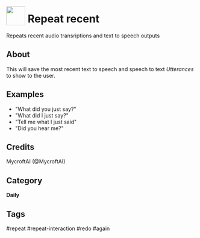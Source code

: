 # <img src='https://rawgithub.com/FortAwesome/Font-Awesome/master/advanced-options/raw-svg/solid/redo.svg' card_color='#22a7f0' width='50' height='50' style='vertical-align:bottom'/> Repeat recent
Repeats recent audio transriptions and text to speech outputs

## About 
This will save the most recent text to speech and speech to text _Utterances_ to show to the user. 

## Examples 
* "What did you just say?"
* "What did I just say?"
* "Tell me what I just said"
* "Did you hear me?"

## Credits 
MycroftAI (@MycroftAI)

## Category
**Daily**

## Tags
#repeat
#repeat-interaction
#redo
#again

